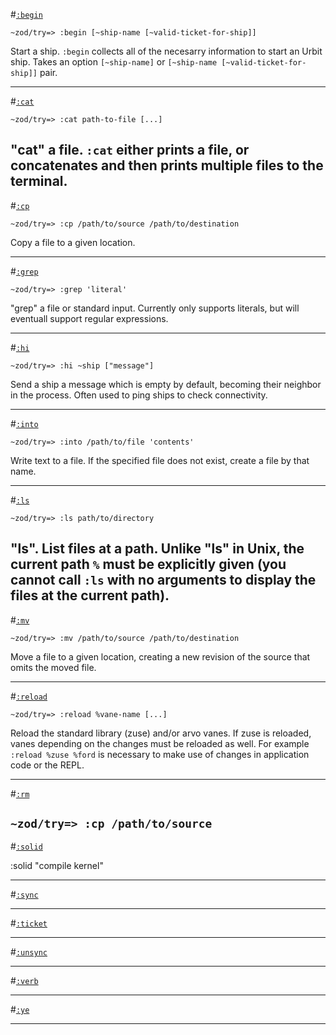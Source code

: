 #[`:begin`](#begin)

`~zod/try=> :begin [~ship-name [~valid-ticket-for-ship]]`

Start a ship. `:begin` collects all of the necesarry information to start an Urbit ship. Takes an option `[~ship-name]` or `[~ship-name [~valid-ticket-for-ship]]` pair.

---

#[`:cat`](#cat)

`~zod/try=> :cat path-to-file [...]`

"cat" a file. `:cat` either prints a file, or concatenates and then prints multiple files to the terminal.
---

#[`:cp`](#cp)

`~zod/try=> :cp /path/to/source /path/to/destination`

Copy a file to a given location.

---

#[`:grep`](#grep)

`~zod/try=> :grep 'literal' `

"grep" a file or standard input. Currently only supports literals, but will eventuall support regular expressions.

----

#[`:hi`](#hi)

`~zod/try=> :hi ~ship ["message"]`

Send a ship a message which is empty by default, becoming their neighbor in the process. Often used to ping ships to check connectivity.

---

#[`:into`](#into)

`~zod/try=> :into /path/to/file 'contents'`

Write text to a file. If the specified file does not exist, create a file by that name.

---

#[`:ls`](#ls)

`~zod/try=> :ls path/to/directory`

"ls". List files at a path. Unlike "ls" in Unix, the current path `%` must be explicitly given (you cannot call `:ls` with no arguments to display the files at the current path).
---

#[`:mv`](#mv)

`~zod/try=> :mv /path/to/source /path/to/destination`

Move a file to a given location, creating a new revision of the source that omits the moved file.

---

#[`:reload`](#reload)

`~zod/try=> :reload %vane-name [...]`

Reload the standard library (zuse) and/or arvo vanes. If zuse is reloaded, vanes depending on the changes must be reloaded as well. For example `:reload %zuse %ford` is necessary to make use of changes in application code or the REPL.

---

#[`:rm`](#rm)

`~zod/try=> :cp /path/to/source`
---

#[`:solid`](#solid)

:solid "compile kernel"

---

#[`:sync`](#sync)

---

#[`:ticket`](#ticket)

---

#[`:unsync`](#unsync)

---

#[`:verb`](#verb)

---

#[`:ye`](#ye)

---